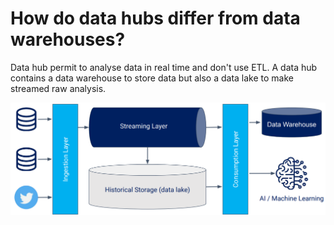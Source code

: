 # How do data hubs differ from data warehouses?

Data hub permit to analyse data in real time and don't use ETL. A data hub contains a data warehouse to store data but also a data lake to make streamed raw analysis.

![](attachments/Pasted%20image%2020240531152719.png)